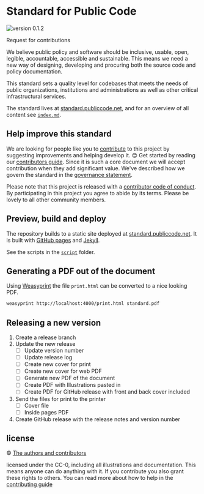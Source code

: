 # Standard for Public Code

![version 0.1.2](https://img.shields.io/badge/version-0.1.2-red.svg)

Request for contributions

We believe public policy and software should be inclusive, usable, open, legible, accountable, accessible and sustainable. This means we need a new way of designing, developing and procuring both the source code and policy documentation.

This standard sets a quality level for codebases that meets the needs of public organizations, institutions and administrations as well as other critical infrastructural services.

The standard lives at [standard.publiccode.net](https://standard.publiccode.net/), and for an overview of all content see [`index.md`](index.md).

## Help improve this standard

We are looking for people like you to [contribute](CONTRIBUTING.md) to this project by suggesting improvements and helping develop it. 😊 Get started by reading our [contributors guide](CONTRIBUTING.md). Since it is such a core document we will accept contribution when they add significant value. We've described how we govern the standard in the [governance statement](GOVERNANCE.md).

Please note that this project is released with a [contributor code of conduct](CODE_OF_CONDUCT.md). By participating in this project you agree to abide by its terms. Please be lovely to all other community members.

## Preview, build and deploy

The repository builds to a static site deployed at [standard.publiccode.net](https://standard.publiccode.net/). It is built with [GitHub pages](https://pages.github.com) and [Jekyll](https://jekyllrb.com/).

See the scripts in the [`script`](script/) folder.

## Generating a PDF out of the document

Using [Weasyprint](https://weasyprint.org/) the file `print.html` can be converted to a nice looking PDF.

```bash
weasyprint http://localhost:4000/print.html standard.pdf
```

## Releasing a new version

1. Create a release branch
2. Update the new release
    - [ ] Update version number
    - [ ] Update release log
    - [ ] Create new cover for print
    - [ ] Create new cover for web PDF
    - [ ] Generate new PDF of the document
    - [ ] Create PDF with Illustrations pasted in
    - [ ] Create PDF for GitHub release with front and back cover included
3. Send the files for print to the printer
    - [ ] Cover file
    - [ ] Inside pages PDF
4. Create GitHub release with the release notes and version number

## license

© [The authors and contributors](AUTHORS.md)

licensed under the CC-0, including all illustrations and documentation. This means anyone can do anything with it. If you contribute you also grant these rights to others.
You can read more about how to help in the [contributing guide](CONTRIBUTING.md)
